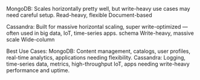 MongoDB: 
Scales horizontally pretty well, but write-heavy use cases may need careful setup.
Read-heavy, flexible 
Document-based	

Cassandra: 
Built for massive horizontal scaling, super write-optimized — often used in big data, IoT, time-series apps.
schema	Write-heavy, massive scale
Wide-column

Best Use Cases:
MongoDB: Content management, catalogs, user profiles, real-time analytics, applications needing flexibility.
Cassandra: Logging, time-series data, metrics, high-throughput IoT, apps needing write-heavy performance and uptime.


